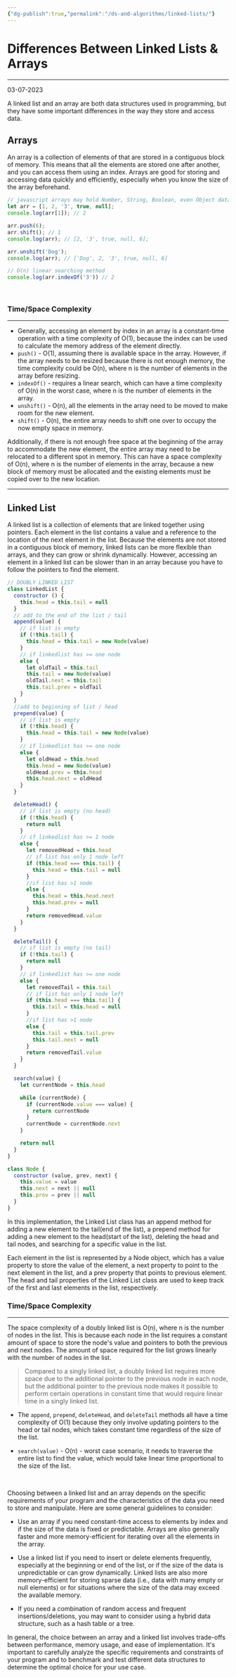 ```yaml
---
{"dg-publish":true,"permalink":"/ds-and-algorithms/linked-lists/"}
---
```



# Differences Between Linked Lists & Arrays

---

03-07-2023

A linked list and an array are both data structures used in programming, but they have some important differences in the way they store and access data.

## Arrays 

An array is a collection of elements of that are stored in a contiguous block of memory. This means that all the elements are stored one after another, and you can access them using an index. Arrays are good for storing and accessing data quickly and efficiently, especially when you know the size of the array beforehand.

```javascript
// javascript arrays may hold Number, String, Boolean, even Object data types
let arr = [1, 2, '3', true, null];
console.log(arr[1]); // 2

arr.push(6); 
arr.shift(); // 1
console.log(arr); // [2, '3', true, null, 6];

arr.unshift('Dog');
console.log(arr); // ['Dog', 2, '3', true, null, 6]

// O(n) linear searching method
console.log(arr.indexOf('3')) // 2
```
<br>

### Time/Space Complexity

---

- Generally, accessing an element by index in an array is a constant-time operation with a time complexity of O(1), because the index can be used to calculate the memory address of the element directly. 
- `push()` - O(1), assuming there is available space in the array. However, if the array needs to be resized because there is not enough memory, the time complexity could be O(n), where n is the number of elements in the array before resizing.
- `indexOf()` - requires a linear search, which can have a time complexity of O(n) in the worst case, where n is the number of elements in the array.
- `unshift()` - O(n), all the elements in the array need to be moved to make room for the new element. 
- `shift()` - O(n), the entire array needs to shift one over to occupy the now empty space in memory. 

 Additionally, if there is not enough free space at the beginning of the array to accommodate the new element, the entire array may need to be relocated to a different spot in memory. This can have a space complexity of O(n), where n is the number of elements in the array, because a new block of memory must be allocated and the existing elements must be copied over to the new location.

---

## Linked List

A linked list is a collection of elements that are linked together using pointers. Each element in the list contains a value and a reference to the location of the next element in the list. Because the elements are not stored in a contiguous block of memory, linked lists can be more flexible than arrays, and they can grow or shrink dynamically. However, accessing an element in a linked list can be slower than in an array because you have to follow the pointers to find the element.

```javascript
// DOUBLY LINKED LIST
class LinkedList {
  constructor () {
    this.head = this.tail = null
  }
  // add to the end of the list / tail
  append(value) {
    // if list is empty
    if (!this.tail) {
      this.head = this.tail = new Node(value)
    }
    // if linkedlist has >= one node
    else {
      let oldTail = this.tail
      this.tail = new Node(value)
      oldTail.next = this.tail
      this.tail.prev = oldTail
    }
  }
  //add to beginning of list / head
  prepend(value) {
    // if list is empty
    if (!this.head) {
      this.head = this.tail = new Node(value)
    }
    // if linkedlist has >= one node
    else {
      let oldHead = this.head
      this.head = new Node(value)
      oldHead.prev = this.head
      this.head.next = oldHead
    }
  }

  deleteHead() {
    // if list is empty (no head)
    if (!this.head) {
      return null
    }
    // if linkedlist has >= 1 node
    else {
      let removedHead = this.head
      // if list has only 1 node left
      if (this.head === this.tail) {
        this.head = this.tail = null
      }
      //if list has >1 node
      else {
        this.head = this.head.next
        this.head.prev = null
      }
      return removedHead.value
    }
  }

  deleteTail() {
    // if list is empty (no tail)
    if (!this.tail) {
      return null
    }
    // if linkedlist has >= one node
    else {
      let removedTail = this.tail
      // if list has only 1 node left
      if (this.head === this.tail) {
        this.tail = this.head = null
      }
      //if list has >1 node
      else {
        this.tail = this.tail.prev
        this.tail.next = null
      }
      return removedTail.value
    }
  }

  search(value) {
    let currentNode = this.head

    while (currentNode) {
      if (currentNode.value === value) {
        return currentNode
      }
      currentNode = currentNode.next
    }

    return null
  }
}

class Node {
  constructor (value, prev, next) {
    this.value = value
    this.next = next || null
    this.prev = prev || null
  }
}
```

In this implementation, the Linked List class has an append method for adding a new element to the tail(end of the list), a prepend method for adding a new element to the head(start of the list), deleting the head and tail nodes, and searching for a specific value in the list. 

Each element in the list is represented by a Node object, which has a value property to store the value of the element, a next property to point to the next element in the list, and a prev property that points to previous element. The head and tail properties of the Linked List class are used to keep track of the first and last elements in the list, respectively.


### Time/Space Complexity

---

The space complexity of a doubly linked list is O(n), where n is the number of nodes in the list. This is because each node in the list requires a constant amount of space to store the node's value and pointers to both the previous and next nodes. The amount of space required for the list grows linearly with the number of nodes in the list. 

>Compared to a singly linked list, a doubly linked list requires more space due to the additional pointer to the previous node in each node, but the additional pointer to the previous node makes it possible to perform certain operations in constant time that would require linear time in a singly linked list.

- The `append`, `prepend`, `deleteHead`, and `deleteTail` methods all have a time complexity of O(1) because they only involve updating pointers to the head or tail nodes, which takes constant time regardless of the size of the list.

- `search(value)` - O(n) - worst case scenario, it needs to traverse the entire list to find the value, which would take linear time proportional to the size of the list.


<br>

Choosing between a linked list and an array depends on the specific requirements of your program and the characteristics of the data you need to store and manipulate. Here are some general guidelines to consider:

-   Use an array if you need constant-time access to elements by index and if the size of the data is fixed or predictable. Arrays are also generally faster and more memory-efficient for iterating over all the elements in the array.
    
-   Use a linked list if you need to insert or delete elements frequently, especially at the beginning or end of the list, or if the size of the data is unpredictable or can grow dynamically. Linked lists are also more memory-efficient for storing sparse data (i.e., data with many empty or null elements) or for situations where the size of the data may exceed the available memory.
    
-   If you need a combination of random access and frequent insertions/deletions, you may want to consider using a hybrid data structure, such as a hash table or a tree.
    

In general, the choice between an array and a linked list involves trade-offs between performance, memory usage, and ease of implementation. It's important to carefully analyze the specific requirements and constraints of your program and to benchmark and test different data structures to determine the optimal choice for your use case.